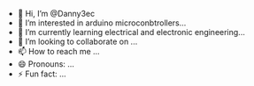 - 👋 Hi, I’m @Danny3ec
- 👀 I’m interested in arduino microconbtrollers...
- 🌱 I’m currently learning electrical and electronic engineering...
- 💞️ I’m looking to collaborate on ...
- 📫 How to reach me ...
- 😄 Pronouns: ...
- ⚡ Fun fact: ...

<!---
Danny3ec/Danny3ec is a ✨ special ✨ repository because its `README.md` (this file) appears on your GitHub profile.
You can click the Preview link to take a look at your changes.
--->
